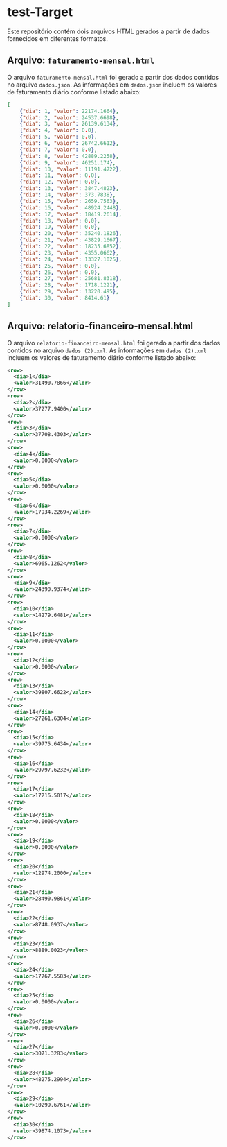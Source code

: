 # test-Target

Este repositório contém dois arquivos HTML gerados a partir de dados fornecidos em diferentes formatos.

## Arquivo: `faturamento-mensal.html`

O arquivo `faturamento-mensal.html` foi gerado a partir dos dados contidos no arquivo `dados.json`. As informações em `dados.json` incluem os valores de faturamento diário conforme listado abaixo:

```json
[
    {"dia": 1, "valor": 22174.1664},
    {"dia": 2, "valor": 24537.6698},
    {"dia": 3, "valor": 26139.6134},
    {"dia": 4, "valor": 0.0},
    {"dia": 5, "valor": 0.0},
    {"dia": 6, "valor": 26742.6612},
    {"dia": 7, "valor": 0.0},
    {"dia": 8, "valor": 42889.2258},
    {"dia": 9, "valor": 46251.174},
    {"dia": 10, "valor": 11191.4722},
    {"dia": 11, "valor": 0.0},
    {"dia": 12, "valor": 0.0},
    {"dia": 13, "valor": 3847.4823},
    {"dia": 14, "valor": 373.7838},
    {"dia": 15, "valor": 2659.7563},
    {"dia": 16, "valor": 48924.2448},
    {"dia": 17, "valor": 18419.2614},
    {"dia": 18, "valor": 0.0},
    {"dia": 19, "valor": 0.0},
    {"dia": 20, "valor": 35240.1826},
    {"dia": 21, "valor": 43829.1667},
    {"dia": 22, "valor": 18235.6852},
    {"dia": 23, "valor": 4355.0662},
    {"dia": 24, "valor": 13327.1025},
    {"dia": 25, "valor": 0.0},
    {"dia": 26, "valor": 0.0},
    {"dia": 27, "valor": 25681.8318},
    {"dia": 28, "valor": 1718.1221},
    {"dia": 29, "valor": 13220.495},
    {"dia": 30, "valor": 8414.61}
]
````
## Arquivo: relatorio-financeiro-mensal.html

O arquivo `relatorio-financeiro-mensal.html` foi gerado a partir dos dados contidos no arquivo `dados (2).xml`. As informações em `dados (2).xml` incluem os valores de faturamento diário conforme listado abaixo:

```xml
<row>
  <dia>1</dia>
  <valor>31490.7866</valor>
</row>
<row>
  <dia>2</dia>
  <valor>37277.9400</valor>
</row>
<row>
  <dia>3</dia>
  <valor>37708.4303</valor>
</row>
<row>
  <dia>4</dia>
  <valor>0.0000</valor>
</row>
<row>
  <dia>5</dia>
  <valor>0.0000</valor>
</row>
<row>
  <dia>6</dia>
  <valor>17934.2269</valor>
</row>
<row>
  <dia>7</dia>
  <valor>0.0000</valor>
</row>
<row>
  <dia>8</dia>
  <valor>6965.1262</valor>
</row>
<row>
  <dia>9</dia>
  <valor>24390.9374</valor>
</row>
<row>
  <dia>10</dia>
  <valor>14279.6481</valor>
</row>
<row>
  <dia>11</dia>
  <valor>0.0000</valor>
</row>
<row>
  <dia>12</dia>
  <valor>0.0000</valor>
</row>
<row>
  <dia>13</dia>
  <valor>39807.6622</valor>
</row>
<row>
  <dia>14</dia>
  <valor>27261.6304</valor>
</row>
<row>
  <dia>15</dia>
  <valor>39775.6434</valor>
</row>
<row>
  <dia>16</dia>
  <valor>29797.6232</valor>
</row>
<row>
  <dia>17</dia>
  <valor>17216.5017</valor>
</row>
<row>
  <dia>18</dia>
  <valor>0.0000</valor>
</row>
<row>
  <dia>19</dia>
  <valor>0.0000</valor>
</row>
<row>
  <dia>20</dia>
  <valor>12974.2000</valor>
</row>
<row>
  <dia>21</dia>
  <valor>28490.9861</valor>
</row>
<row>
  <dia>22</dia>
  <valor>8748.0937</valor>
</row>
<row>
  <dia>23</dia>
  <valor>8889.0023</valor>
</row>
<row>
  <dia>24</dia>
  <valor>17767.5583</valor>
</row>
<row>
  <dia>25</dia>
  <valor>0.0000</valor>
</row>
<row>
  <dia>26</dia>
  <valor>0.0000</valor>
</row>
<row>
  <dia>27</dia>
  <valor>3071.3283</valor>
</row>
<row>
  <dia>28</dia>
  <valor>48275.2994</valor>
</row>
<row>
  <dia>29</dia>
  <valor>10299.6761</valor>
</row>
<row>
  <dia>30</dia>
  <valor>39874.1073</valor>
</row>
